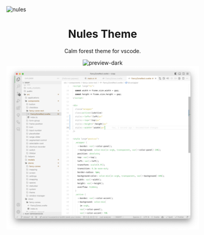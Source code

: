![nules](./screenshots/header.png)

<div align="center">

# Nules Theme

Calm forest theme for vscode.

![preview-dark](./screenshots/nules_dark.png)
![preview-light](./screenshots/nules_light.png)

</div>
